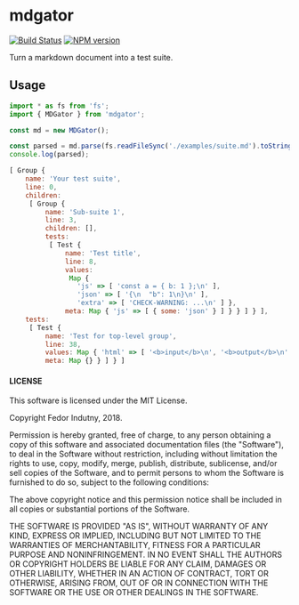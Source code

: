 # mdgator
[![Build Status](https://secure.travis-ci.org/indutny/mdgator.svg)](http://travis-ci.org/indutny/mdgator)
[![NPM version](https://badge.fury.io/js/mdgator.svg)](https://badge.fury.io/js/mdgator)

Turn a markdown document into a test suite.

## Usage

```ts
import * as fs from 'fs';
import { MDGator } from 'mdgator';

const md = new MDGator();

const parsed = md.parse(fs.readFileSync('./examples/suite.md').toString());
console.log(parsed);
```

```js
[ Group {
    name: 'Your test suite',
    line: 0,
    children:
     [ Group {
         name: 'Sub-suite 1',
         line: 3,
         children: [],
         tests:
          [ Test {
              name: 'Test title',
              line: 8,
              values:
               Map {
                 'js' => [ 'const a = { b: 1 };\n' ],
                 'json' => [ '{\n  "b": 1\n}\n' ],
                 'extra' => [ 'CHECK-WARNING: ...\n' ] },
              meta: Map { 'js' => [ { some: 'json' } ] } } ] } ],
    tests:
     [ Test {
         name: 'Test for top-level group',
         line: 38,
         values: Map { 'html' => [ '<b>input</b>\n', '<b>output</b>\n' ] },
         meta: Map {} } ] } ]
```

#### LICENSE

This software is licensed under the MIT License.

Copyright Fedor Indutny, 2018.

Permission is hereby granted, free of charge, to any person obtaining a
copy of this software and associated documentation files (the
"Software"), to deal in the Software without restriction, including
without limitation the rights to use, copy, modify, merge, publish,
distribute, sublicense, and/or sell copies of the Software, and to permit
persons to whom the Software is furnished to do so, subject to the
following conditions:

The above copyright notice and this permission notice shall be included
in all copies or substantial portions of the Software.

THE SOFTWARE IS PROVIDED "AS IS", WITHOUT WARRANTY OF ANY KIND, EXPRESS
OR IMPLIED, INCLUDING BUT NOT LIMITED TO THE WARRANTIES OF
MERCHANTABILITY, FITNESS FOR A PARTICULAR PURPOSE AND NONINFRINGEMENT. IN
NO EVENT SHALL THE AUTHORS OR COPYRIGHT HOLDERS BE LIABLE FOR ANY CLAIM,
DAMAGES OR OTHER LIABILITY, WHETHER IN AN ACTION OF CONTRACT, TORT OR
OTHERWISE, ARISING FROM, OUT OF OR IN CONNECTION WITH THE SOFTWARE OR THE
USE OR OTHER DEALINGS IN THE SOFTWARE.
